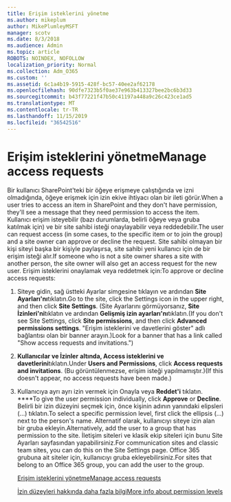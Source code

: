 ```yaml
---
title: Erişim isteklerini yönetme
ms.author: mikeplum
author: MikePlumleyMSFT
manager: scotv
ms.date: 8/3/2018
ms.audience: Admin
ms.topic: article
ROBOTS: NOINDEX, NOFOLLOW
localization_priority: Normal
ms.collection: Adm_O365
ms.custom: ''
ms.assetid: 6c1a4b19-5915-428f-bc57-40ee2af62178
ms.openlocfilehash: 90dfe7323b5f0ae37e963b413327bee2bc6b3d33
ms.sourcegitcommit: b43f77221f47b50c41197a448a9c26c423ce1ad5
ms.translationtype: MT
ms.contentlocale: tr-TR
ms.lasthandoff: 11/15/2019
ms.locfileid: "36542516"
---
```

# <a name="manage-access-requests"></a><span data-ttu-id="47961-102">Erişim isteklerini yönetme</span><span class="sxs-lookup"><span data-stu-id="47961-102">Manage access requests</span></span>

<span data-ttu-id="47961-103">Bir kullanıcı SharePoint'teki bir öğeye erişmeye çalıştığında ve izni olmadığında, öğeye erişmek için izin ekive ihtiyacı olan bir ileti görür.</span><span class="sxs-lookup"><span data-stu-id="47961-103">When a user tries to access an item in SharePoint and they don't have permission, they'll see a message that they need permission to access the item.</span></span> <span data-ttu-id="47961-104">Kullanıcı erişim isteyebilir (bazı durumlarda, belirli öğeye veya gruba katılmak için) ve bir site sahibi isteği onaylayabilir veya reddedebilir.</span><span class="sxs-lookup"><span data-stu-id="47961-104">The user can request access (in some cases, to the specific item or to join the group) and a site owner can approve or decline the request.</span></span> <span data-ttu-id="47961-105">Site sahibi olmayan bir kişi siteyi başka bir kişiyle paylaşırsa, site sahibi yeni kullanıcı için de bir erişim isteği alır.</span><span class="sxs-lookup"><span data-stu-id="47961-105">If someone who is not a site owner shares a site with another person, the site owner will also get an access request for the new user.</span></span> <span data-ttu-id="47961-106">Erişim isteklerini onaylamak veya reddetmek için:</span><span class="sxs-lookup"><span data-stu-id="47961-106">To approve or decline access requests:</span></span>
  
1. <span data-ttu-id="47961-107">Siteye gidin, sağ üstteki Ayarlar simgesine tıklayın ve ardından **Site Ayarları'nı**tıklatın.</span><span class="sxs-lookup"><span data-stu-id="47961-107">Go to the site, click the Settings icon in the upper right, and then click **Site Settings**.</span></span> <span data-ttu-id="47961-108">(Site Ayarlarını görmüyorsanız, **Site İzinleri'ni**tıklatın ve ardından **Gelişmiş izin ayarları'nı**tıklatın.</span><span class="sxs-lookup"><span data-stu-id="47961-108">(If you don't see Site Settings, click **Site permissions**, and then click **Advanced permissions settings**.</span></span> <span data-ttu-id="47961-109">"Erişim isteklerini ve davetlerini göster" adlı bağlantısı olan bir banner arayın.)</span><span class="sxs-lookup"><span data-stu-id="47961-109">Look for a banner that has a link called "Show access requests and invitations.")</span></span>
    
2. <span data-ttu-id="47961-110">**Kullanıcılar ve İzinler** **altında, Access isteklerini ve davetlerini**tıklatın.</span><span class="sxs-lookup"><span data-stu-id="47961-110">Under **Users and Permissions**, click **Access requests and invitations**.</span></span> <span data-ttu-id="47961-111">(Bu görüntülenmezse, erişim isteği yapılmamıştır.)</span><span class="sxs-lookup"><span data-stu-id="47961-111">(If this doesn't appear, no access requests have been made.)</span></span>
    
3. <span data-ttu-id="47961-112">Kullanıcıya ayrı ayrı izin vermek için Onayla veya **Reddet'i** tıklatın. \*\*\*\*</span><span class="sxs-lookup"><span data-stu-id="47961-112">To give the user permission individually, click **Approve** or **Decline**.</span></span> <span data-ttu-id="47961-113">Belirli bir izin düzeyini seçmek için, önce kişinin adının yanındaki elipsleri (...) tıklatın.</span><span class="sxs-lookup"><span data-stu-id="47961-113">To select a specific permission level, first click the ellipsis (...) next to the person's name.</span></span> <span data-ttu-id="47961-114">Alternatif olarak, kullanıcıyı siteye izin alan bir gruba ekleyin.</span><span class="sxs-lookup"><span data-stu-id="47961-114">Alternatively, add the user to a group that has permission to the site.</span></span> <span data-ttu-id="47961-115">İletişim siteleri ve klasik ekip siteleri için bunu Site Ayarları sayfasından yapabilirsiniz.</span><span class="sxs-lookup"><span data-stu-id="47961-115">For communication sites and classic team sites, you can do this on the Site Settings page.</span></span> <span data-ttu-id="47961-116">Office 365 grubuna ait siteler için, kullanıcıyı gruba ekleyebilirsiniz.</span><span class="sxs-lookup"><span data-stu-id="47961-116">For sites that belong to an Office 365 group, you can add the user to the group.</span></span>
    
    [<span data-ttu-id="47961-117">Erişim isteklerini yönetme</span><span class="sxs-lookup"><span data-stu-id="47961-117">Manage access requests </span></span>](https://go.microsoft.com/fwlink/?linkid=2008747)
    
    [<span data-ttu-id="47961-118">İzin düzeyleri hakkında daha fazla bilgi</span><span class="sxs-lookup"><span data-stu-id="47961-118">More info about permission levels</span></span>](https://go.microsoft.com/fwlink/?linkid=867071)
    

